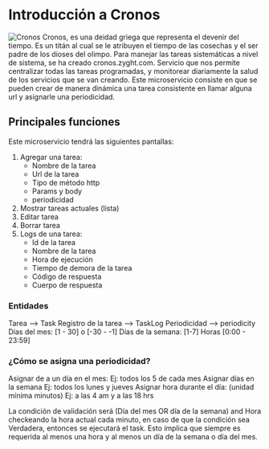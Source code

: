 # Introducción a Cronos
![Cronos](https://upload.wikimedia.org/wikipedia/commons/3/39/Cronos_arm%C3%A9_de_la_faucille_%28harp%C3%A8%29_contre_son_p%C3%A8re_et_divers_m%C3%A9daillons_pierre_grav%C3%A9e_crop.jpg)
Cronos, es una deidad griega que representa el devenir del tiempo. Es un titán al cual se le atribuyen el tiempo de las cosechas y el ser padre de los dioses del olimpo.
Para manejar las tareas sistemáticas a nivel de sistema, se ha creado cronos.zyght.com. Servicio que nos permite centralizar todas las tareas programadas, y monitorear diariamente la salud de los servicios que se van creando. Este microservicio consiste en que se pueden crear de manera dinámica una tarea consistente en llamar alguna url y asignarle una periodicidad.

## Principales funciones
Este microservicio tendrá las siguientes pantallas:
1. Agregar una tarea:
    * Nombre de la tarea
    * Url de la tarea
    * Tipo de método http
    * Params y body
    * periodicidad
2. Mostrar tareas actuales (lista)
3. Editar tarea
4. Borrar tarea
5. Logs de una tarea:
	* Id de la tarea
	* Nombre de la tarea
	* Hora de ejecución
	* Tiempo de demora de la tarea
	* Código de respuesta
	* Cuerpo de respuesta

### Entidades
Tarea --> Task
Registro de la tarea --> TaskLog
Periodicidad --> periodicity
	Días del mes: [1 - 30] o [-30 - -1]
	Días de la semana: [1-7]
	Horas [0:00 - 23:59]

### ¿Cómo se asigna una periodicidad?
Asignar de a un día en el mes:
    Ej: todos los 5 de cada mes
Asignar días en la semana
	Ej: todos los lunes y jueves
Asignar hora durante el día: (unidad mínima minutos)
	Ej: a las 4 am y a las 18 hrs

La condición de validación será (Día del mes OR día de la semana) and Hora checkeando la hora actual cada minuto, en caso de que la condición sea Verdadera, entonces se ejecutará el task. Esto implica que siempre es requerida al menos una hora y al menos un día de la semana o día del mes.
